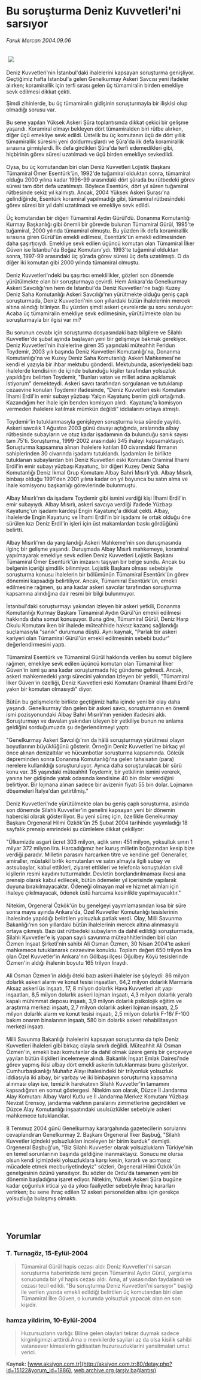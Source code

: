 # Bu soruşturma Deniz Kuvvetleri'ni sarsıyor

*Faruk Mercan 2004.09.06*

<div bgcolor="#FFFEF6">
 <font>
  <img border="0" height="1" src="/web/20060103204325im_/http://aksiyon.com.tr/images/blank.gif"/>
 </font>
 <font class="content">
  <p>
   <img border="0" hspace="5" src="http://web.archive.org/web/20060103204325im_/http://www.aksiyon.com.tr/resim/509/34.jpg" vspace="5"/>
  </p>
 </font>
 <font class="content">
  Deniz Kuvvetleri'nin İstanbul'daki ihalelerini kapsayan soruşturma genişliyor. Geçtiğimiz hafta İstanbul'a gelen Genelkurmay Askeri Savcısı yeni ifadeler alırken; koramirallik için terfi sırası gelen üç tümamiralin birden emekliye sevk edilmesi dikkat çekti.
 </font>
 <p>
  <font class="content">
   Şimdi zihinlerde, bu üç tümamiralin gidişinin soruşturmayla bir ilişkisi olup olmadığı sorusu var.
   <br>
    <br>
     Bu sene yapılan Yüksek Askeri Şûra toplantısında dikkat çekici bir gelişme yaşandı. Koramiral olmayı bekleyen dört tümamiralden biri rütbe alırken, diğer üçü emekliye sevk edildi. Üstelik bu üç komutanın üçü de dört yıllık tümamirallik süresini yeni doldurmuşlardı ve Şûra'da ilk defa koramirallik sırasına girmişlerdi. İlk defa girdikleri Şûra'da terfi edemedikleri gibi, hiçbirinin görev süresi uzatılmadı ve üçü birden emekliye sevkedildi.
     <br/>
     <br/>
     Oysa, bu üç komutandan biri olan Deniz Kuvvetleri Lojistik Başkanı Tümamiral Ömer Esentürk’ün, 1992'de tuğamiral olduktan sonra, tümamiral olduğu 2000 yılına kadar 1996-99 arasındaki dört şûrada bu rütbedeki görev süresi tam dört defa uzatılmıştı. Böylece Esentürk, dört yıl süren tuğamiral rütbesinde sekiz yıl kalmıştı. Ancak, 2004 Yüksek Askeri Şurası'na gelindiğinde, Esentürk koramiral yapılmadığı gibi, tümamiral rütbesindeki görev süresi bir yıl dahi uzatılmadı ve emekliye sevk edildi.
     <br/>
     <br/>
     Üç komutandan bir diğeri Tümamiral Aydın Gürül'dü. Donanma Komutanlığı Kurmay Başkanlığı gibi önemli bir görevde bulunan Tümamiral Gürül, 1995'te tuğamiral, 2000 yılında tümamiral olmuştu. Bu yüzden ilk defa koramirallik sırasına giren Gürül'ün emekli edilmesi, Esentürk'ün emekli edilmesinden daha şaşırtıcıydı. Emekliye sevk edilen üçüncü komutan olan Tümamiral İlker Güven ise İstanbul'da Boğaz Komutanı'ydı. 1993'te tuğamiral olduktan sonra, 1997-99 arasındaki üç şûrada görev süresi üç defa uzatılmıştı. O da diğer iki komutan gibi 2000 yılında tümamiral olmuştu.
     <br/>
     <br/>
     Deniz Kuvvetleri'ndeki bu şaşırtıcı emeklilikler, gözleri son dönemde yürütülmekte olan bir soruşturmaya çevirdi. Hem Ankara'da Genelkurmay Askeri Savcılığı'nın hem de İstanbul'da Deniz Kuvvetleri'ne bağlı Kuzey Deniz Saha Komutanlığı Askeri Savcılığı'nın yürütmekte olduğu geniş çaplı soruşturmada, Deniz Kuvvetleri'nin son yıllardaki bütün ihalelerinin mercek altına alındığı biliniyor. Bu yüzden şimdi askeri çevrelerde şu soru soruluyor: Acaba üç tümamiralin emekliye sevk edilmesinin, yürütülmekte olan bu soruşturmayla bir ilgisi var mı?
     <br/>
     <br/>
     Bu sorunun cevabı için soruşturma dosyasındaki bazı bilgilere ve Silahlı Kuvvetler'de şubat ayında başlayan yeni bir gelişmeye bakmak gerekiyor. Deniz Kuvvetleri'nin ihalelerine giren 35 yaşındaki müteahhit Feridun Toydemir, 2003 yılı başında Deniz Kuvvetleri Komutanlığı'na, Donanma Komutanlığı'na ve Kuzey Deniz Saha Komutanlığı Askeri Mahkemesi'ne kendi el yazıyla bir ihbar mektubu gönderdi. Mektubunda, askeriyedeki bazı ihalelerde kendisinin de içinde bulunduğu kişiler tarafından yolsuzluk yapıldığını belirten Toydemir, "Bunları vatan ve millet adına açıklamak istiyorum" demekteydi. Askeri savcı tarafından sorgulanan ve tutuklanıp cezaevine konulan Toydemir ifadesinde, "Deniz Kuvvetleri eski Komutanı İlhami Erdil'in emir subayı yüzbaşı Yalçın Kayatunç benim gizli ortağımdı. Kazandığım her ihale için benden komisyon alırdı. Kayatunç'a komisyon vermeden ihalelere katılmak mümkün değildi" iddialarını ortaya atmıştı.
     <br/>
     <br/>
     Toydemir'in tutuklanmasıyla genişleyen soruşturma kısa sürede yayıldı. Askeri savcılık 1 Ağustos 2003 günü davayı açtığında, aralarında albay rütbesinde subayların ve otuz kadar işadamının da bulunduğu sanık sayısı tam 75'ti. Soruşturma, 1999-2002 arasındaki 345 ihaleyi kapsamaktaydı. Soruşturma kapsamına alınan ihalelere katılan 80 civarındaki firmanın sahiplerinden 30 civarında işadamı tutuklandı. İşadamları ile birlikte tutuklanan subaylardan biri Deniz Kuvvetleri eski Komutanı Oramiral İlhami Erdil'in emir subayı yüzbaşı Kayatunç, bir diğeri Kuzey Deniz Saha Komutanlığı Deniz İkmal Grup Komutanı Albay Bahri Mısırlı'ydı. Albay Mısırlı, binbaşı olduğu 1991'den 2001 yılına kadar on yıl boyunca bu satın alma ve ihale komisyonu başkanlığı görevlerinde bulunmuştu.
     <br/>
     <br/>
     Albay Mısırlı'nın da işadamı Toydemir gibi ismini verdiği kişi İlhami Erdil'in emir subayıydı. Albay Mısırlı, askeri savcıya verdiği ifadede Yüzbaşı Kayatunç'un işadamı kardeşi Engin Kayatunç'a dikkat çekti. Albay, ihalelerde Engin Kayatunç ve İlhami Erdil'in bir işadamı ile ortak olduğu öne sürülen kızı Deniz Erdil'in işleri için üst makamlardan baskı gördüğünü belirtti.
     <br/>
     <br/>
     Albay Mısırlı'nın da yargılandığı Askeri Mahkeme'nin son duruşmasında ilginç bir gelişme yaşandı. Duruşmada Albay Mısırlı mahkemeye, koramiral yapılmayarak emekliye sevk edilen Deniz Kuvvetleri Lojistik Başkanı Tümamiral Ömer Esentürk'ün imzasını taşıyan bir belge sundu. Ancak bu belgenin içeriği şimdilik bilinmiyor. Lojistik Başkanı olması sebebiyle soruşturma konusu ihalelerin bir bölümünün Tümamiral Esentürk'ün görev dönemini kapsadığı belirtiliyor. Ancak, Tümamiral Esentürk'ün, emekli edilmesine rağmen,  şu ana kadar askeri savcılar tarafından  soruşturma kapsamına alındığına dair resmi bir bilgi bulunmuyor.
     <br/>
     <br/>
     İstanbul'daki soruşturmayı yakından izleyen bir askeri yetkili, Donanma Komutanlığı Kurmay Başkanı Tümamiral Aydın Gürül'ün emekli edilmesi hakkında daha somut konuşuyor. Buna göre, Tümamiral Gürül, Deniz Harp Okulu Komutanı iken bir ihalede müteahhide haksız kazanç sağlandığı suçlamasıyla "sanık" durumuna düştü. Aynı kaynak, "Parlak bir askeri kariyeri olan Tümamiral Gürül'ün emekli edilmesinin sebebi budur" değerlendirmesini yaptı.
     <br/>
     <br/>
     Tümamiral Esentürk ve Tümamiral Gürül hakkında verilen bu somut bilgilere rağmen, emekliye sevk edilen üçüncü komutan olan Tümamiral İlker Güven'in ismi şu ana kadar soruşturmada hiç gündeme gelmedi. Ancak, askeri mahkemedeki yargı sürecini yakından izleyen bir yetkili, "Tümamiral İlker Güven'in özelliği, Deniz Kuvvetleri eski Komutanı Oramiral İlhami Erdil'e yakın bir komutan olmasıydı" diyor.
     <br/>
     <br/>
     Bütün bu gelişmelerle birlikte geçtiğimiz hafta içinde yeni bir olay daha yaşandı. Genelkurmay'dan gelen bir askeri savcı, soruşturmanın en önemli ismi pozisyonundaki Albay Bahri Mısırlı'nın yeniden ifadesini aldı. Soruşturmayı ve davaları yakından izleyen bir yetkiliye bunun ne anlama geldiğini sorduğumuzda şu değerlendirmeyi yaptı:
     <br/>
     <br/>
     "Genelkurmay Askeri Savcılığı'nın da hâlâ soruşturmayı yürütmesi olayın boyutlarının büyüklüğünü gösterir. Örneğin Deniz Kuvvetleri'ne birkaç yıl önce alınan denizaltılar ve hücumbotlar soruşturma kapsamında. Gölcük depreminden sonra Donanma Komutanlığı'na gelen tahsisatın (para) nerelere kullanıldığı soruşturuluyor. Ayrıca daha soruşturulacak bir sürü konu var. 35 yaşındaki müteahhit Toydemir, bir yetkilinin ismini vererek, yanına her gidişinde yatak odasında kendisine 40 bin dolar verdiğini belirtiyor. Bir lojmana alınan sadece bir avizenin fiyatı 55 bin dolar. Lojmanın döşemeleri İtalya'dan getirtilmiş."
     <br/>
     <br/>
     Deniz Kuvvetleri'nde yürütülmekte olan bu geniş çaplı soruşturma, aslında son dönemde Silahlı Kuvvetler'in genelini kapsayan yeni bir dönemin habercisi olarak gösteriliyor. Bu yeni süreç için, özellikle Genelkurmay Başkanı Orgeneral Hilmi Özkök'ün  25 Şubat 2004 tarihinde yayımladığı 18 sayfalık prensip emrindeki şu cümlelere dikkat çekiliyor:
     <br/>
     <br/>
     "Ülkemizde asgari ücret 303 milyon, açlık sınırı 451 milyon, yoksulluk sınırı 1 milyar 372 milyon lira. Harcadığımız her kuruş milletin boğazından kesip bize verdiği paradır. Milletin parasını harcarken titre ve kendine gel! Generaller, amiraller, müstakil birlik komutanları ve satın almayla ilgili subay ve astsubaylar, kabul ettikleri, ziyaret ettikleri ve telefonla konuştukları sivil kişilerin resmi kaydını tutturmalıdır. Devletin borçlandırılmaması ilkesi ana prensip olarak kabul edilecek, bütün ödemeler yıl içerisinde yapılarak duyuna bırakılmayacaktır. Ödeneği olmayan mal ve hizmet alımları için ihaleye çıkılmayacak, ödenek üstü harcama kesinlikle yapılmayacaktır."
     <br/>
     <br/>
     Nitekim, Orgeneral Özkök'ün bu genelgeyi yayımlamasından kısa bir süre sonra mayıs ayında Ankara'da, Özel Kuvvetler Komutanlığı tesislerinin ihalesinde yapıldığı belirtilen yolsuzluk patlak verdi. Olay, Milli Savunma Bakanlığı'nın son yıllardaki bütün ihalelerinin mercek altına alınmasıyla ortaya çıkmıştı. Bazı üst rütbedeki subayların da dahil edildiği soruşturmada, Silahlı Kuvvetler'e iş yapan sayılı savunma müteahhitlerinden biri olan Özmen İnşaat Şirketi'nin sahibi Ali Osman Özmen, 30 Nisan 2004’te askeri mahkemece tutuklanarak cezaevine konuldu. Toplam değeri 650 trilyon lira olan Özel Kuvvetler'in Ankara'nın Gölbaşı ilçesi Oğulbey Köyü tesislerinde Özmen'in aldığı ihalenin boyutu 165 trilyon liraydı.
     <br/>
     <br/>
     Ali Osman Özmen'in aldığı öteki bazı askeri ihaleler ise şöyleydi: 86 milyon dolarlık askeri alarm ve konut tesisi inşaatları, 64,2 milyon dolarlık Marmaris Aksaz askeri üs inşaatı, 17, 8 milyon dolarlık Hava Kuvvetleri alt yapı inşaatları, 8,5 milyon dolarlık askeri lojman inşaatı, 4,3 milyon dolarlık yeraltı kapalı mühimmat deposu inşaatı, 3,9 milyon dolarlık psikolojik eğitim ve araştırma merkezi inşaatı, 2,7 milyon dolarlık askeri lojman inşaatı, 2,5 milyon dolarlık alarm ve konut tesisi inşaatı, 2,5 milyon dolarlık F-16/ F-100 bakım onarım binalarının inşaatı, 580 bin dolarlık askeri rehabilitasyon merkezi inşaatı.
     <br/>
     <br/>
     Milli Savunma Bakanlığı ihalelerini kapsayan soruşturma da tıpkı Deniz Kuvvetleri ihaleleri gibi birkaç olayla sınırlı değildi. Müteahhit Ali Osman Özmen'in, emekli bazı komutanlar da dahil olmak üzere geniş bir çerçeveye yayılan bütün ilişkileri incelemeye alındı. Bakanlık İnşaat Emlak Dairesi'nde görev yapmış ikisi albay dört emekli askerin tutuklanması bunu gösteriyor. Cumhurbaşkanlığı Muhafız Alayı ihalesindeki bir trilyonluk yolsuzluk iddiasıyla iki albay, bir yarbay ve iki binbaşının soruşturma kapsamına alınması olayı ise, temizlik harekatının Silahlı Kuvvetler'in tamamını kapsadığının en somut göstergesi. Nitekim son olarak, Düzce İl Jandarma Alay Komutanı Albay Varol Kutlu ve İl Jandarma Merkez Komutanı Yüzbaşı Nevzat Erensoy, jandarma vakfının paralarını zimmetlerine geçirdikleri ve Düzce Alay Komutanlığı inşaatındaki usulsüzlükler sebebiyle askeri mahkemece tutuklandılar.
     <br/>
     <br/>
     8 Temmuz 2004 günü Genelkurmay karargahında gazetecilerin sorularını cevaplandıran Genelkurmay 2. Başkanı Orgeneral İlker Başbuğ, "Silahlı Kuvvetler içindeki yolsuzlukları inceleyen bir birim kurduk" demişti. Orgeneral Başbuğ'un, "Biz Silahlı Kuvvetler olarak yolsuzlukların Türkiye'nin en temel sorunlarının başında geldiğine inanmaktayız. Sonucu ne olursa olsun kendi içimizdeki yolsuzluklara karşı kesin, kararlı ve acımasız mücadele etmek mecburiyetindeyiz" sözleri, Orgeneral Hilmi Özkök'ün genelgesinin özünü yansıtıyor. Bu sözler de Ordu'da tamamen yeni bir dönemin başladığına işaret ediyor. Nitekim, Yüksek Askeri Şûra bugüne kadar çoğunluk irticai ya da yıkıcı faaliyetler sebebiyle ihraç kararları verirken; bu sene ihraç edilen 12 askeri personelden altısı için gerekçe yolsuzluğa bulaşmış olmaktı.
     <br/>
    </br>
   </br>
  </font>
  <br/>
  <!---- YAZI SONU ----------->
 </p>
</div>


## Yorumlar

### T. Turnagöz, 15-Eylül-2004
> Tümamiral Gürül hapis cezası aldı: 
> Deniz Kuvvetleri'ni sarsan soruşturma haberinizde ismi geçen Tümamiral Aydın Gürül, yargılama sonucunda bir yıl hapis cezası aldı. Ama, af yasasından faydalandı ve cezası tecil edildi. "Bu soruşturma Deniz Kuvvetleri'ni sarsıyor" başlığı ile verilen yazıda emekli edildiği belirtilen üç komutandan biri olan Tümamiral İlke Güven, o kurumda yolsuzluk yapacak olan en son kişidir.

### hamza yildirim, 10-Eylül-2004
> Huzursuzların varlığı: 
> Biline gelen olaylari tekrar duymak sadece kirginligimizi arttirdi.Ama o mevkilerde sayilari az da olsa  kisilik sahibi vatansever kimselerin gidisattan huzursuzluklarini yansitmalari  umut verici.

Kaynak: [www.aksiyon.com.tr](http://aksiyon.com.tr:80/detay.php?id=15122&yorum_id=1886), [web.archive.org (arşiv bağlantısı)](http://web.archive.org/web/20060103204325/http://aksiyon.com.tr:80/detay.php?id=15122&yorum_id=1886)
